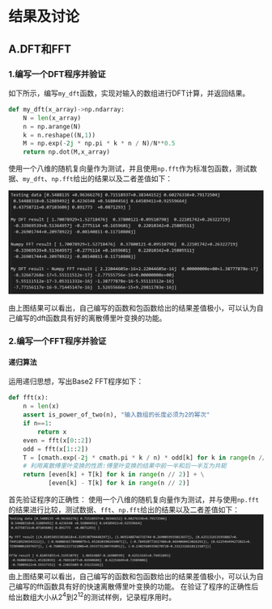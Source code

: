# 结果及讨论
## A.DFT和FFT
### 1.编写一个DFT程序并验证

如下所示，编写`my_dft`函数，实现对输入的数组进行DFT计算，并返回结果。
````python
def my_dft(x_array)->np.ndarray:
    N = len(x_array)
    n = np.arange(N)
    k = n.reshape((N,1))
    M = np.exp(-2j * np.pi * k * n / N)/N**0.5  
    return np.dot(M,x_array)
````
使用一个八维的随机复向量作为测试，并且使用`np.fft`作为标准包函数，测试数据、`my_dft`、`np.fft`给出的结果以及二者差值如下：

![](figure/A_1.png)

由上图结果可以看出，自己编写的函数和包函数给出的结果差值极小，可以认为自己编写的dft函数具有好的离散傅里叶变换的功能。

### 2.编写一个FFT程序并验证
#### 递归算法
运用递归思想，写出Base2 FFT程序如下：
````python
def fft(x):
    n = len(x)
    assert is_power_of_two(n), "输入数组的长度必须为2的幂次"
    if n==1:
        return x
    even = fft(x[0::2])
    odd = fft(x[1::2])
    T = [cmath.exp(-2j * cmath.pi * k / n) * odd[k] for k in range(n // 2)]
    # 利用离散傅里叶变换的性质:傅里叶变换的结果中前一半和后一半互为共轭
    return [even[k] + T[k] for k in range(n // 2)] + \
           [even[k] - T[k] for k in range(n // 2)]
````
首先验证程序的正确性：
使用一个八维的随机复向量作为测试，并与使用`np.fft`的结果进行比较，测试数据、`fft`、`np.fft`给出的结果以及二者差值如下：
![](figure/A_2_1.png)
由上图结果可以看出，自己编写的函数和包函数给出的结果差值极小，可以认为自己编写的fft函数具有好的快速离散傅里叶变换的功能。
在验证了程序的正确性后给出数组⼤⼩从$2^4$到$2^{12}$的测试样例，记录程序用时。

